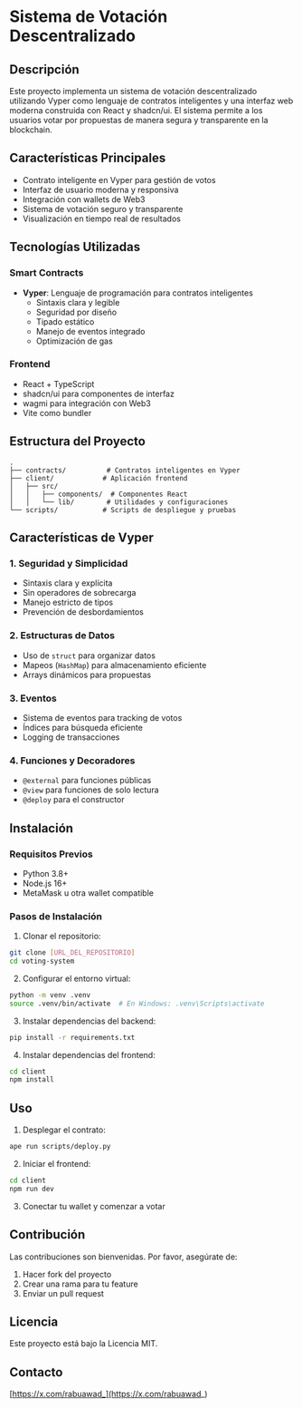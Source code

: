 # Sistema de Votación Descentralizado

## Descripción
Este proyecto implementa un sistema de votación descentralizado utilizando Vyper como lenguaje de contratos inteligentes y una interfaz web moderna construida con React y shadcn/ui. El sistema permite a los usuarios votar por propuestas de manera segura y transparente en la blockchain.

## Características Principales
- Contrato inteligente en Vyper para gestión de votos
- Interfaz de usuario moderna y responsiva
- Integración con wallets de Web3
- Sistema de votación seguro y transparente
- Visualización en tiempo real de resultados

## Tecnologías Utilizadas

### Smart Contracts
- **Vyper**: Lenguaje de programación para contratos inteligentes
  - Sintaxis clara y legible
  - Seguridad por diseño
  - Tipado estático
  - Manejo de eventos integrado
  - Optimización de gas

### Frontend
- React + TypeScript
- shadcn/ui para componentes de interfaz
- wagmi para integración con Web3
- Vite como bundler

## Estructura del Proyecto
```
.
├── contracts/          # Contratos inteligentes en Vyper
├── client/            # Aplicación frontend
│   ├── src/
│   │   ├── components/  # Componentes React
│   │   └── lib/        # Utilidades y configuraciones
└── scripts/           # Scripts de despliegue y pruebas
```

## Características de Vyper

### 1. Seguridad y Simplicidad
- Sintaxis clara y explícita
- Sin operadores de sobrecarga
- Manejo estricto de tipos
- Prevención de desbordamientos

### 2. Estructuras de Datos
- Uso de `struct` para organizar datos
- Mapeos (`HashMap`) para almacenamiento eficiente
- Arrays dinámicos para propuestas

### 3. Eventos
- Sistema de eventos para tracking de votos
- Índices para búsqueda eficiente
- Logging de transacciones

### 4. Funciones y Decoradores
- `@external` para funciones públicas
- `@view` para funciones de solo lectura
- `@deploy` para el constructor

## Instalación

### Requisitos Previos
- Python 3.8+
- Node.js 16+
- MetaMask u otra wallet compatible

### Pasos de Instalación

1. Clonar el repositorio:
```bash
git clone [URL_DEL_REPOSITORIO]
cd voting-system
```

2. Configurar el entorno virtual:
```bash
python -m venv .venv
source .venv/bin/activate  # En Windows: .venv\Scripts\activate
```

3. Instalar dependencias del backend:
```bash
pip install -r requirements.txt
```

4. Instalar dependencias del frontend:
```bash
cd client
npm install
```

## Uso

1. Desplegar el contrato:
```bash
ape run scripts/deploy.py
```

2. Iniciar el frontend:
```bash
cd client
npm run dev
```

3. Conectar tu wallet y comenzar a votar

## Contribución
Las contribuciones son bienvenidas. Por favor, asegúrate de:
1. Hacer fork del proyecto
2. Crear una rama para tu feature
3. Enviar un pull request

## Licencia
Este proyecto está bajo la Licencia MIT.

## Contacto
[https://x.com/rabuawad_](https://x.com/rabuawad_)
